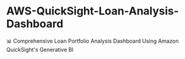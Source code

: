 # AWS-QuickSight-Loan-Analysis-Dashboard
📊 Comprehensive Loan Portfolio Analysis Dashboard Using Amazon QuickSight's Generative BI
